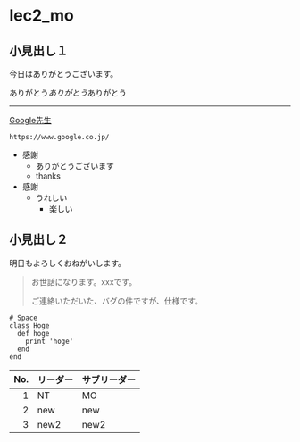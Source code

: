 # lec2_mo

## 小見出し１
今日はありがとうございます。

ありがとう*ありがとう*ありがとう
***
[Google先生](https://www.google.co.jp/)

    https://www.google.co.jp/

- 感謝
  - ありがとうございます
  - thanks
- 感謝
  - うれしい
    - 楽しい

## 小見出し２
明日もよろしくおねがいします。
> お世話になります。xxxです。
> 
> ご連絡いただいた、バグの件ですが、仕様です。

    # Space
    class Hoge
      def hoge
        print 'hoge'
      end
    end

|No.|リーダー|サブリーダー|
|--:|:--|:--|
|1|NT|MO|
|2|new|new|
|3|new2|new2|


